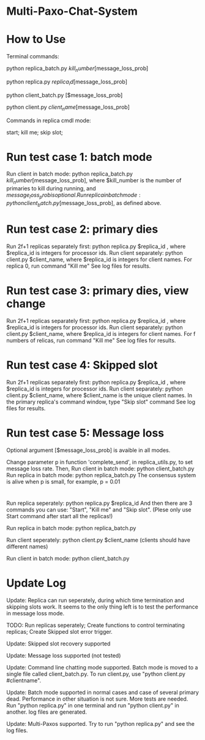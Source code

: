 # Multi-Paxo-Chat-System

# How to Use

Terminal commands:

python replica_batch.py $kill_number [$message_loss_prob]

python replica.py $replica_id [$message_loss_prob]

python client_batch.py [$message_loss_prob]

python client.py $client_name [$message_loss_prob]


Commands in replica cmdl mode:

start; kill me; skip slot; 


# Run test case 1: batch mode
Run client in batch mode: python replica_batch.py $kill_number [$message_loss_prob], where $kill_number is the number of primaries to kill during running, and $message_loss_prob is optional.
Run replica in batch mode: python client_batch.py [$message_loss_prob], as defined above.

# Run test case 2: primary dies
Run 2f+1 replicas separately first: python replica.py $replica_id , where $replica_id is integers for processor ids.
Run client separately: python client.py $client_name,  where $replica_id is integers for client names.
For replica 0, run command "Kill me"
See log files for results.

# Run test case 3: primary dies, view change
Run 2f+1 replicas separately first: python replica.py $replica_id , where $replica_id is integers for processor ids.
Run client separately: python client.py $client_name,  where $replica_id is integers for client names.
For f numbers of relicas, run command "Kill me"
See log files for results.

# Run test case 4: Skipped slot
Run 2f+1 replicas separately first: python replica.py $replica_id , where $replica_id is integers for processor ids.
Run client separately: python client.py $client_name,  where $client_name is the unique client names.
In the primary replica's command window, type "Skip slot" command
See log files for results.

# Run test case 5: Message loss
Optional argument [$message_loss_prob] is avaible in all modes.

Change parameter p in function 'complete_send', in replica_utils.py, to set message loss rate.
Then,
Run client in batch mode: python client_batch.py
Run replica in batch mode: python replica_batch.py
The consensus system is alive when p is small, for example, p = 0.01

#
Run replica seperately: python replica.py $replica_id
And then there are 3 commands you can use: "Start", "Kill me" and "Skip slot".
(Plese only use Start command after start all the replicas!)

Run replica in batch mode: python replica_batch.py

Run client seperately: python client.py $client_name
(clients should have different names)

Run client in batch mode: python client_batch.py

# Update Log

Update: Replica can run seperately, during which time termination and skipping slots work. It seems to the only thing left is to test the performance in message loss mode.

TODO: Run replicas seperately; Create functions to control terminating replicas; Create Skipped slot error trigger.

Update: Skipped slot recovery supported

Update: Message loss supported (not tested)

Update: Command line chatting mode supported. Batch mode is moved to a single file called client_batch.py. To run client.py, use "python client.py #clientname".

Update: Batch mode supported in normal cases and case of several primary dead. Performance in other situation is not sure. More tests are needed. Run "python replica.py" in one terminal and run "python client.py" in another. log files are generated.

Update: Multi-Paxos supported. Try to run "python replica.py" and see the log files.
